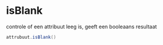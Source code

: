 
# isBlank

controle of een attribuut leeg is, geeft een booleaans resultaat
```java
attrubuut.isBlank()
```


